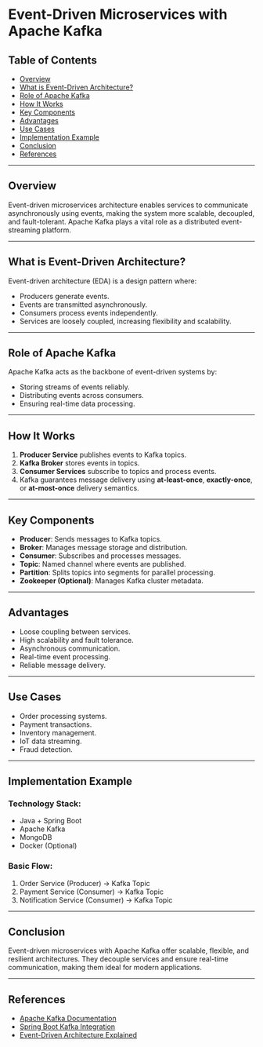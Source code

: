 # Event-Driven Microservices with Apache Kafka

## Table of Contents
- [Overview](#overview)
- [What is Event-Driven Architecture?](#what-is-event-driven-architecture)
- [Role of Apache Kafka](#role-of-apache-kafka)
- [How It Works](#how-it-works)
- [Key Components](#key-components)
- [Advantages](#advantages)
- [Use Cases](#use-cases)
- [Implementation Example](#implementation-example)
- [Conclusion](#conclusion)
- [References](#references)

---

## Overview
Event-driven microservices architecture enables services to communicate asynchronously using events, making the system more scalable, decoupled, and fault-tolerant. Apache Kafka plays a vital role as a distributed event-streaming platform.

---

## What is Event-Driven Architecture?
Event-driven architecture (EDA) is a design pattern where:
- Producers generate events.
- Events are transmitted asynchronously.
- Consumers process events independently.
- Services are loosely coupled, increasing flexibility and scalability.

---

## Role of Apache Kafka
Apache Kafka acts as the backbone of event-driven systems by:
- Storing streams of events reliably.
- Distributing events across consumers.
- Ensuring real-time data processing.

---

## How It Works
1. **Producer Service** publishes events to Kafka topics.
2. **Kafka Broker** stores events in topics.
3. **Consumer Services** subscribe to topics and process events.
4. Kafka guarantees message delivery using **at-least-once**, **exactly-once**, or **at-most-once** delivery semantics.

---

## Key Components
- **Producer**: Sends messages to Kafka topics.
- **Broker**: Manages message storage and distribution.
- **Consumer**: Subscribes and processes messages.
- **Topic**: Named channel where events are published.
- **Partition**: Splits topics into segments for parallel processing.
- **Zookeeper (Optional)**: Manages Kafka cluster metadata.

---

## Advantages
- Loose coupling between services.
- High scalability and fault tolerance.
- Asynchronous communication.
- Real-time event processing.
- Reliable message delivery.

---

## Use Cases
- Order processing systems.
- Payment transactions.
- Inventory management.
- IoT data streaming.
- Fraud detection.

---

## Implementation Example
### Technology Stack:
- Java + Spring Boot
- Apache Kafka
- MongoDB
- Docker (Optional)
  
### Basic Flow:
1. Order Service (Producer) → Kafka Topic  
2. Payment Service (Consumer) → Kafka Topic  
3. Notification Service (Consumer) → Kafka Topic  

---

## Conclusion
Event-driven microservices with Apache Kafka offer scalable, flexible, and resilient architectures. They decouple services and ensure real-time communication, making them ideal for modern applications.

---

## References
- [Apache Kafka Documentation](https://kafka.apache.org/documentation/)
- [Spring Boot Kafka Integration](https://spring.io/projects/spring-kafka)
- [Event-Driven Architecture Explained](https://www.redhat.com/en/topics/integration/what-is-event-driven-architecture)
